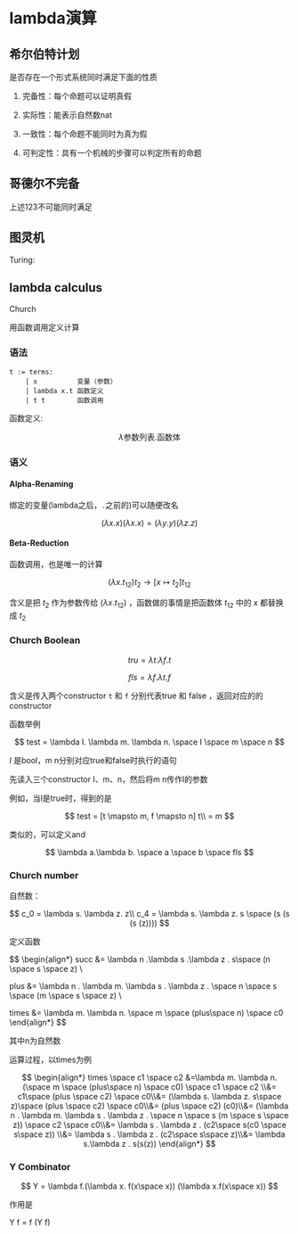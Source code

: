 # lambda演算

## 希尔伯特计划

是否存在一个形式系统同时满足下面的性质

1. 完备性：每个命题可以证明真假

2. 实际性：能表示自然数nat

3. 一致性：每个命题不能同时为真为假

4. 可判定性：具有一个机械的步骤可以判定所有的命题

## 哥德尔不完备

上述123不可能同时满足

## 图灵机

Turing:

## lambda calculus

Church

用函数调用定义计算

### 语法

```coq
t := terms:
    | x          变量（参数）
    | lambda x.t 函数定义
    | t t        函数调用
```

函数定义:

$$
\lambda \text{参数列表} . \text{函数体}
$$

### 语义

#### Alpha-Renaming

绑定的变量(lambda之后，`.`之前的)可以随便改名

$$
(\lambda x.x)(\lambda x.x)=(\lambda y.y)(\lambda z.z)
$$

#### Beta-Reduction

函数调用，也是唯一的计算

$$
(\lambda x.t_{12}) t_2 \rightarrow [x\mapsto t_2] t_{12}
$$

含义是把 $t_2$ 作为参数传给 $(\lambda x.t_{12})$ ，函数做的事情是把函数体 $t_{12}$ 中的 x 都替换成 $t_2$

### Church Boolean

$$
tru = \lambda t. \lambda f.t
$$

$$
fls = \lambda f. \lambda t.f
$$

含义是传入两个constructor `t` 和 `f` 分别代表true 和 false ，返回对应的的constructor

函数举例

$$
test = \lambda I. \lambda m. \lambda n. \space I \space m \space n
$$

$I$ 是bool，m n分别对应true和false时执行的语句

先读入三个constructor I、m、n，然后将m n传作I的参数

例如，当I是true时，得到的是

$$
test = [t \mapsto m, f \mapsto n] t\\
= m
$$

类似的，可以定义and

$$
\lambda a.\lambda b. \space a \space b \space fls
$$

### Church number

自然数：

$$
c_0 = \lambda s. \lambda z. z\\
c_4 = \lambda s. \lambda z. s \space (s (s (s (z))))
$$

定义函数

$$
\begin{align*}
succ &= \lambda n .\lambda s .\lambda z . s\space  (n \space s \space z) \\

plus &= \lambda n . \lambda m. \lambda s . \lambda z . \space n \space s \space (m \space s \space z) \\

times &= \lambda m. \lambda n. \space m \space (plus\space n) \space c0
\end{align*}
$$

其中n为自然数

运算过程，以times为例

$$
\begin{align*}
times \space c1 \space c2
 &=\lambda m. \lambda n. (\space m \space (plus\space n) \space c0) \space c1 \space c2 \\&=
 c1\space (plus \space c2) \space c0\\&=
    (\lambda s. \lambda z. s\space z)\space (plus \space c2) \space c0\\&=
    (plus \space c2) (c0)\\&=
    (\lambda n . \lambda m. \lambda s . \lambda z . \space n \space s (m \space s \space z)) \space c2 \space c0\\&=
\lambda s . \lambda z . (c2\space  s(c0 \space s\space  z)) \\&=
\lambda s . \lambda z . (c2\space  s\space z)\\&=
\lambda s.\lambda z . s(s(z))
\end{align*}
$$

### Y Combinator

$$
Y = \lambda f.(\lambda x. f(x\space x)) (\lambda x.f(x\space x))
$$

作用是

Y f = f (Y f)